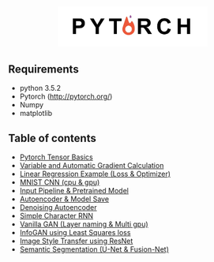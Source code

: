 <p align="center">
<img src="./logo/PyTorch.jpg" width="60%">
</p>

Requirements
-------------------------
- python 3.5.2
- Pytorch (http://pytorch.org/)
- Numpy
- matplotlib

Table of contents
--------------------------
- [Pytorch Tensor Basics](https://github.com/GunhoChoi/Kind_PyTorch_Tutorial/blob/master/01_Tensor_Basics/pytorch_tensor_basic.ipynb)
- [Variable and Automatic Gradient Calculation](https://github.com/GunhoChoi/Kind_PyTorch_Tutorial/blob/master/02_Variable_Autograd/Variable_Autograd.ipynb)
- [Linear Regression Example (Loss & Optimizer)](https://github.com/GunhoChoi/Kind_PyTorch_Tutorial/blob/master/03_Linear_Regression/Linear_Regression.ipynb)
- [MNIST CNN (cpu & gpu)](https://github.com/GunhoChoi/Kind_PyTorch_Tutorial/blob/master/04_MNIST_CNN/MNIST_CNN.ipynb)
- [Input Pipeline & Pretrained Model](https://github.com/GunhoChoi/Kind_PyTorch_Tutorial/blob/master/05_Input_Pipeline_Pretrained/Input_Pipeline_Pretrained.ipynb)
- [Autoencoder & Model Save](https://github.com/GunhoChoi/Kind_PyTorch_Tutorial/blob/master/06_Autoencoder_Model_Save)
- [Denoising Autoencoder](https://github.com/GunhoChoi/Kind_PyTorch_Tutorial/tree/master/07_Denoising_Autoencoder)
- [Simple Character RNN](https://github.com/GunhoChoi/Kind_PyTorch_Tutorial/blob/master/08_Simple_Char_RNN/Simple_Char_RNN.ipynb)
- [Vanilla GAN (Layer naming & Multi gpu)](https://github.com/GunhoChoi/Kind_PyTorch_Tutorial/tree/master/09_GAN_LayerName_MultiGPU)
- [InfoGAN using Least Squares loss](https://github.com/GunhoChoi/Kind_PyTorch_Tutorial/tree/master/10_InfoGAN_Least_Squares_Loss)
- [Image Style Transfer using ResNet](https://github.com/GunhoChoi/Kind_PyTorch_Tutorial/tree/master/11_StyleTransfer_ResNet)
- [Semantic Segmentation (U-Net & Fusion-Net)](https://github.com/GunhoChoi/Kind_PyTorch_Tutorial/tree/master/12_Semantic_Segmentation)
